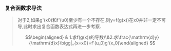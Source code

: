 ### 复合函数求导法
> 对于2,如果g'(x0)和f'(u0)至少有一个不存在,则y=f(g(x))在x0并非一定不可导,此时求出复合函数表达式再进一步考察.
> 
> $$\begin{aligned} & 1.求f(g(x))的导数\\&2.求\frac{\mathrm{d}y}{\mathrm{d}x}\bigg|_{x=x0}=f'(u_0)g'(x_0)\end{aligned} $$
